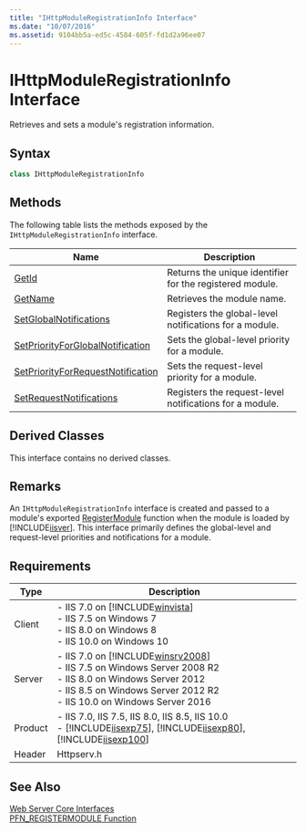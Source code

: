 ```yaml
---
title: "IHttpModuleRegistrationInfo Interface"
ms.date: "10/07/2016"
ms.assetid: 9104bb5a-ed5c-4584-605f-fd1d2a96ee07
---
```

# IHttpModuleRegistrationInfo Interface
Retrieves and sets a module's registration information.  
  
## Syntax  
  
```cpp  
class IHttpModuleRegistrationInfo  
```  
  
## Methods  
 The following table lists the methods exposed by the `IHttpModuleRegistrationInfo` interface.  
  
|Name|Description|  
|----------|-----------------|  
|[GetId](../../web-development-reference/native-code-api-reference/ihttpmoduleregistrationinfo-getid-method.md)|Returns the unique identifier for the registered module.|  
|[GetName](../../web-development-reference/native-code-api-reference/ihttpmoduleregistrationinfo-getname-method.md)|Retrieves the module name.|  
|[SetGlobalNotifications](../../web-development-reference/native-code-api-reference/ihttpmoduleregistrationinfo-setglobalnotifications-method.md)|Registers the global-level notifications for a module.|  
|[SetPriorityForGlobalNotification](../../web-development-reference/native-code-api-reference/ihttpmoduleregistrationinfo-setpriorityforglobalnotification-method.md)|Sets the global-level priority for a module.|  
|[SetPriorityForRequestNotification](../../web-development-reference/native-code-api-reference/ihttpmoduleregistrationinfo-setpriorityforrequestnotification-method.md)|Sets the request-level priority for a module.|  
|[SetRequestNotifications](../../web-development-reference/native-code-api-reference/ihttpmoduleregistrationinfo-setrequestnotifications-method.md)|Registers the request-level notifications for a module.|  
  
## Derived Classes  
 This interface contains no derived classes.  
  
## Remarks  
 An `IHttpModuleRegistrationInfo` interface is created and passed to a module's exported [RegisterModule](../../web-development-reference/native-code-api-reference/pfn-registermodule-function.md) function when the module is loaded by [!INCLUDE[iisver](../../wmi-provider/includes/iisver-md.md)]. This interface primarily defines the global-level and request-level priorities and notifications for a module.  
  
## Requirements  
  
|Type|Description|  
|----------|-----------------|  
|Client|-   IIS 7.0 on [!INCLUDE[winvista](../../wmi-provider/includes/winvista-md.md)]<br />-   IIS 7.5 on Windows 7<br />-   IIS 8.0 on Windows 8<br />-   IIS 10.0 on Windows 10|  
|Server|-   IIS 7.0 on [!INCLUDE[winsrv2008](../../wmi-provider/includes/winsrv2008-md.md)]<br />-   IIS 7.5 on Windows Server 2008 R2<br />-   IIS 8.0 on Windows Server 2012<br />-   IIS 8.5 on Windows Server 2012 R2<br />-   IIS 10.0 on Windows Server 2016|  
|Product|-   IIS 7.0, IIS 7.5, IIS 8.0, IIS 8.5, IIS 10.0<br />-   [!INCLUDE[iisexp75](../../web-development-reference/native-code-api-reference/includes/iisexp75-md.md)], [!INCLUDE[iisexp80](../../web-development-reference/native-code-api-reference/includes/iisexp80-md.md)], [!INCLUDE[iisexp100](../../web-development-reference/native-code-api-reference/includes/iisexp100-md.md)]|  
|Header|Httpserv.h|  
  
## See Also  
 [Web Server Core Interfaces](../../web-development-reference/native-code-api-reference/web-server-core-interfaces.md)   
 [PFN_REGISTERMODULE Function](../../web-development-reference/native-code-api-reference/pfn-registermodule-function.md)
